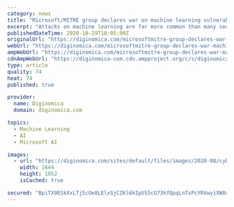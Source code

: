 ```yaml
---
category: news
title: "Microsoft/MITRE group declares war on machine learning vulnerabilities with Adversarial ML Threat Matrix"
excerpt: "Attacks on machine learning are far more common than many security analysts admit and most are unprepared to deal with them. The extraordinary advances in machine learning that drive the increasing accuracy and reliability of artificial intelligence ..."
publishedDateTime: 2020-10-29T18:05:00Z
originalUrl: "https://diginomica.com/microsoftmitre-group-declares-war-machine-learning-vulnerabilities-adversarial-ml-threat-matrix"
webUrl: "https://diginomica.com/microsoftmitre-group-declares-war-machine-learning-vulnerabilities-adversarial-ml-threat-matrix"
ampWebUrl: "https://diginomica.com/microsoftmitre-group-declares-war-machine-learning-vulnerabilities-adversarial-ml-threat-matrix?amp"
cdnAmpWebUrl: "https://diginomica-com.cdn.ampproject.org/c/s/diginomica.com/microsoftmitre-group-declares-war-machine-learning-vulnerabilities-adversarial-ml-threat-matrix?amp"
type: article
quality: 74
heat: 74
published: true

provider:
  name: Diginomica
  domain: diginomica.com

topics:
  - Machine Learning
  - AI
  - Microsoft AI

images:
  - url: "https://diginomica.com/sites/default/files/images/2020-08/cybersecurity.jpg"
    width: 1644
    height: 1052
    isCached: true

secured: "BpiTX9ESkXxLTj5cOe8LElxSjCZKl6kIpUS5cG73kfQpqLnTsPcYRVwyiXW0xri0tuMH0JRqsoQJN9HZP5k1+XjedjPYmj+k9kfTK9gn2YjctHsbDmUCb4IY5kCk/FCVJiJ5USeRHkcwgypb0NkX5oxQWZj25sJYd9847R29mmmoimwOnRYfen2cdv/Qy9GJ4O9MPkKeVrAG33iswrpwNW0W/iFPaVQN8b2GmLqpgrDZm96vDgcuOaTa2LoxiBKnsVfICWQUUP8WzgKEkw+9JcXfAllmU/Qwq33WwXi0mfVwz7Db9eGXtt58vCFDqtfMZHf+Y3x6MMIgDmE0vOSm5tF59YvYk5BU6C9oIqip2C0=;pf7EAlkCzBH+T+CIdHY/Mg=="
---
```


